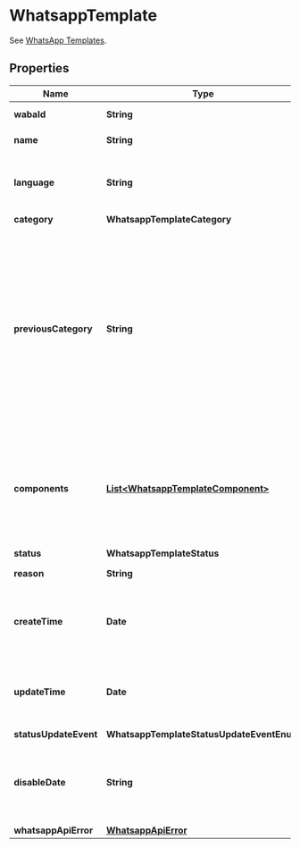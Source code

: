 

# WhatsappTemplate

See [WhatsApp Templates](https://developers.facebook.com/docs/whatsapp/business-management-api/message-templates).

## Properties

| Name | Type | Description | Notes |
|------------ | ------------- | ------------- | -------------|
|**wabaId** | **String** | WhatsApp Business Account ID. |  |
|**name** | **String** | Name of the template. |  |
|**language** | **String** | Language code of the template. See [Supported Languages](https://developers.facebook.com/docs/whatsapp/api/messages/message-templates#supported-languages-) for all codes. |  |
|**category** | **WhatsappTemplateCategory** |  |  |
|**previousCategory** | **String** | This field indicates the template&#39;s previous category (or &#x60;null&#x60;, for newly created templates after April 1, 2023). Compare this value to the template&#39;s &#x60;category&#x60; field value, which indicates the template&#39;s current category. For more information about template category migration, see also [First template category migration](https://developers.facebook.com/docs/whatsapp/updates-to-pricing/launch-timeline#first-template-category-migration). |  [optional] |
|**components** | [**List&lt;WhatsappTemplateComponent&gt;**](WhatsappTemplateComponent.md) | Template components. A template consists of &#x60;HEADER&#x60;, &#x60;BODY&#x60;, &#x60;FOOTER&#x60;, and &#x60;BUTTONS&#x60; components. &#x60;BODY&#x60; component is required, the other types are optional. |  |
|**status** | **WhatsappTemplateStatus** |  |  [optional] |
|**reason** | **String** | The reason why the template is rejected. |  [optional] |
|**createTime** | **Date** | The time at which this object is created, formatted in [RFC 3339](https://datatracker.ietf.org/doc/html/rfc3339). e.g., &#x60;2022-06-01T12:00:00.000Z&#x60;. |  [optional] |
|**updateTime** | **Date** | The time at which this object is updated, formatted in [RFC 3339](https://datatracker.ietf.org/doc/html/rfc3339). e.g., &#x60;2022-06-01T12:00:00.000Z&#x60;. |  [optional] |
|**statusUpdateEvent** | **WhatsappTemplateStatusUpdateEventEnum** |  |  [optional] |
|**disableDate** | **String** | The date at which the template will be disabled. When a WhatsApp template &#x60;FLAGGED&#x60; event is received, this field is set. |  [optional] |
|**whatsappApiError** | [**WhatsappApiError**](WhatsappApiError.md) |  |  [optional] |



